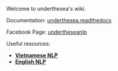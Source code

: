 Welcome to underthesea's wiki.

Documentation: [underthesea.readthedocs](https://magizbox-underthesea.readthedocs-hosted.com/en/latest/?badge=latest)

Facebook Page: [undertheseanlp](https://www.facebook.com/undertheseanlp/)

Useful resources:

* [**Vietnamese NLP**](https://github.com/magizbox/underthesea/wiki/Vietnamese-NLP-Tools)
* [**English NLP**](https://github.com/magizbox/underthesea/wiki/English-NLP-Tools)